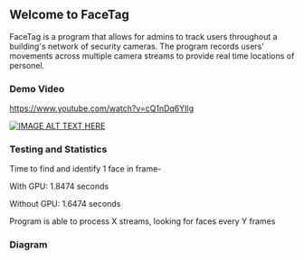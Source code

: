 ## Welcome to FaceTag

FaceTag is a program that allows for admins to track users throughout a building's network of security cameras. The program records users' movements across multiple camera streams to provide real time locations of personel.

### Demo Video

https://www.youtube.com/watch?v=cQ1nDq6YIlg

[![IMAGE ALT TEXT HERE](https://img.youtube.com/vi/cQ1nDq6YIlg/0.jpg)](https://www.youtube.com/watch?v=cQ1nDq6YIlg)

### Testing and Statistics

Time to find and identify 1 face in frame-

With GPU: 1.8474 seconds

Without GPU: 1.6474 seconds

Program is able to process X streams, looking for faces every Y frames

### Diagram
